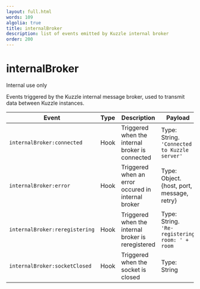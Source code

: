 ```yaml
---
layout: full.html
words: 109
algolia: true
title: internalBroker
description: list of events emitted by Kuzzle internal broker
order: 200
---
```


# internalBroker

<aside class="warning">Internal use only</aside>

Events triggered by the Kuzzle internal message broker, used to transmit data between Kuzzle instances.

| Event | Type | Description | Payload |
|-------|------|-------------|---------|
| `internalBroker:connected` | Hook | Triggered when the internal broker is connected    | Type: String.<br> `'Connected to Kuzzle server'` |
| `internalBroker:error` | Hook | Triggered when an error occured in internal broker | Type: Object.<br> {host, port, message, retry} |
| `internalBroker:reregistering` | Hook | Triggered when the internal broker is reregistered | Type: String.<br> `'Re-registering room: ' + room` |
| `internalBroker:socketClosed` | Hook | Triggered when the socket is closed | Type: String |
